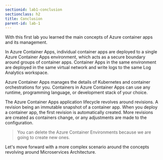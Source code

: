 ```yaml
---
sectionid: lab1-conclusion
sectionclass: h2
title: Conclusion
parent-id: lab-1
---
```


With this first lab you learned the main concepts of Azure container apps and its management.

In Azure Container Apps, individual container apps are deployed to a single Azure Container Apps environment, which acts as a secure boundary around groups of container apps. Container Apps in the same environment are deployed in the same virtual network and write logs to the same Log Analytics workspace.

Azure Container Apps manages the details of Kubernetes and container orchestrations for you. Containers in Azure Container Apps can use any runtime, programming language, or development stack of your choice.

The Azure Container Apps application lifecycle revolves around revisions. A revision being an immutable snapshot of a container app. When you deploy a container app, the first revision is automatically created. More revisions are created as containers change, or any adjustments are made to the configuration.

> You can delete the Azure Container Environments because we are going to create new ones.

Let's move forward with a more complex scenario around the concepts revolving around Microservices Architecture.
